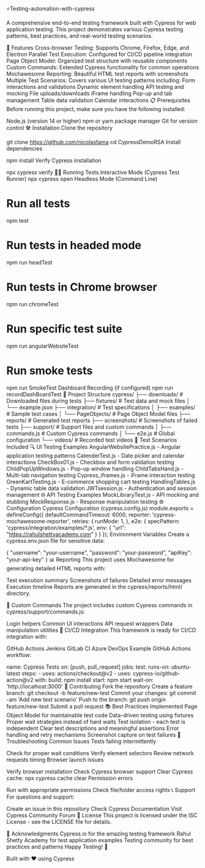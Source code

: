 ⚡Testing-automation-with-cypress

A comprehensive end-to-end testing framework built with Cypress for web application testing. This project demonstrates various Cypress testing patterns, best practices, and real-world testing scenarios.

🚀 Features
Cross-browser Testing: Supports Chrome, Firefox, Edge, and Electron
Parallel Test Execution: Configured for CI/CD pipeline integration
Page Object Model: Organized test structure with reusable components
Custom Commands: Extended Cypress functionality for common operations
Mochawesome Reporting: Beautiful HTML test reports with screenshots
Multiple Test Scenarios: Covers various UI testing patterns including:
Form interactions and validations
Dynamic element handling
API testing and mocking
File uploads/downloads
iFrame handling
Pop-up and tab management
Table data validation
Calendar interactions
📋 Prerequisites
Before running this project, make sure you have the following installed:

Node.js (version 14 or higher)
npm or yarn package manager
Git for version control
🛠️ Installation
Clone the repository

git clone https://github.com/nicolasfama
cd CypressDemoRSA
Install dependencies

npm install
Verify Cypress installation

npx cypress verify
🏃‍♂️ Running Tests
Interactive Mode (Cypress Test Runner)
npx cypress open
Headless Mode (Command Line)
# Run all tests
npm test

# Run tests in headed mode
npm run headTest

# Run tests in Chrome browser
npm run chromeTest

# Run specific test suite
npm run angularWebsiteTest

# Run smoke tests
npm run SmokeTest
Dashboard Recording (if configured)
npm run recordDashBoardTest
📁 Project Structure
cypress/
├── downloads/          # Downloaded files during tests
├── fixtures/           # Test data and mock files
│   └── example.json
├── integration/        # Test specifications
│   ├── examples/       # Sample test cases
│   └── PageObjects/    # Page Object Model files
├── reports/            # Generated test reports
├── screenshots/        # Screenshots of failed tests
├── support/           # Support files and custom commands
│   ├── commands.js    # Custom Cypress commands
│   └── e2e.js        # Global configuration
└── videos/            # Recorded test videos
📝 Test Scenarios Included
🔍 UI Testing Examples
AngularWebsitePractice.js - Angular application testing patterns
CalenderTest.js - Date picker and calendar interactions
CheckBox01.js - Checkbox and form validation testing
ChildPopUpWindows.js - Pop-up window handling
ChildTabsHand.js - Multi-tab navigation testing
Cypress_iframes.js - iFrame interaction testing
GreenKartTesting.js - E-commerce shopping cart testing
HandlingTables.js - Dynamic table data validation
JWTsession.js - Authentication and session management
🌐 API Testing Examples
MockLibraryTest.js - API mocking and stubbing
MockResponse.js - Response manipulation testing
⚙️ Configuration
Cypress Configuration (cypress.config.js)
module.exports = defineConfig({
  defaultCommandTimeout: 6000,
  reporter: 'cypress-mochawesome-reporter',
  retries: {
    runMode: 1,
  },
  e2e: {
    specPattern: 'cypress/integration/examples/*.js',
    env: {
      "url": "https://rahulshettyacademy.com"
    }
  }
});
Environment Variables
Create a cypress.env.json file for sensitive data:

{
  "username": "your-username",
  "password": "your-password",
  "apiKey": "your-api-key"
}
📊 Reporting
This project uses Mochawesome for generating detailed HTML reports with:

Test execution summary
Screenshots of failures
Detailed error messages
Execution timeline
Reports are generated in the cypress/reports/html/ directory.

🔧 Custom Commands
The project includes custom Cypress commands in cypress/support/commands.js:

Login helpers
Common UI interactions
API request wrappers
Data manipulation utilities
🚀 CI/CD Integration
This framework is ready for CI/CD integration with:

GitHub Actions
Jenkins
GitLab CI
Azure DevOps
Example GitHub Actions workflow:

name: Cypress Tests
on: [push, pull_request]
jobs:
  test:
    runs-on: ubuntu-latest
    steps:
      - uses: actions/checkout@v2
      - uses: cypress-io/github-action@v2
        with:
          build: npm install
          start: npm start
          wait-on: 'http://localhost:3000'
🤝 Contributing
Fork the repository
Create a feature branch: git checkout -b feature/new-test
Commit your changes: git commit -am 'Add new test scenario'
Push to the branch: git push origin feature/new-test
Submit a pull request
📚 Best Practices Implemented
Page Object Model for maintainable test code
Data-driven testing using fixtures
Proper wait strategies instead of hard waits
Test isolation - each test is independent
Clear test descriptions and meaningful assertions
Error handling and retry mechanisms
Screenshot capture on test failures
🐛 Troubleshooting
Common Issues
Tests failing intermittently

Check for proper wait conditions
Verify element selectors
Review network requests timing
Browser launch issues

Verify browser installation
Check Cypress browser support
Clear Cypress cache: npx cypress cache clear
Permission errors

Run with appropriate permissions
Check file/folder access rights
📞 Support
For questions and support:

Create an issue in this repository
Check Cypress Documentation
Visit Cypress Community Forum
📄 License
This project is licensed under the ISC License - see the LICENSE file for details.

🙏 Acknowledgments
Cypress.io for the amazing testing framework
Rahul Shetty Academy for test application examples
Testing community for best practices and patterns
Happy Testing! 🎉

Built with ❤️ using Cypress
